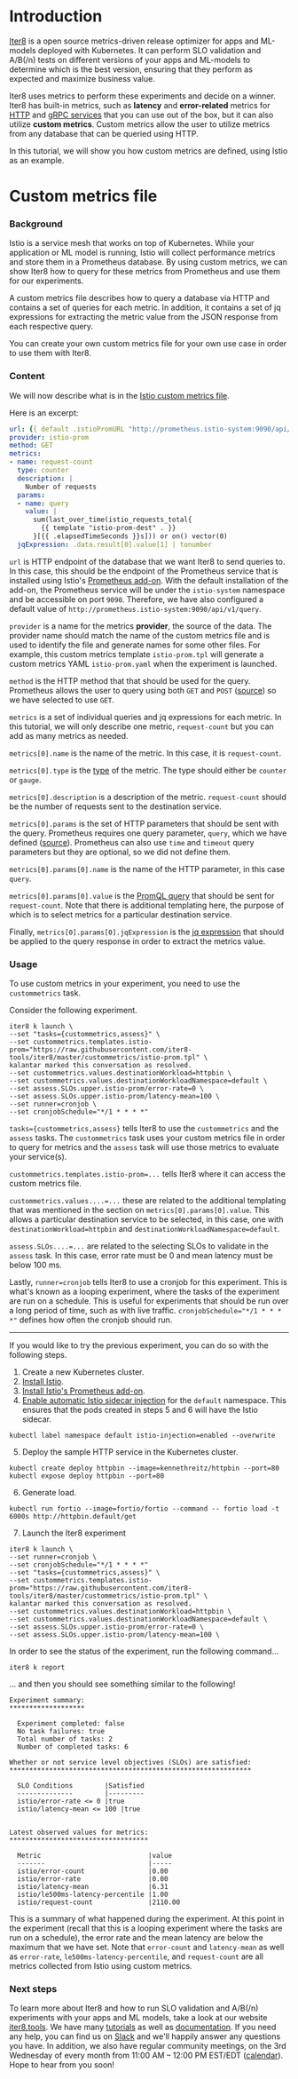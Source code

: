 # Introduction

[Iter8](https://iter8.tools/0.10/) is a open source metrics-driven release optimizer for apps and ML-models deployed with Kubernetes. It can perform SLO validation and A/B(/n) tests on different versions of your apps and ML-models to determine which is the best version, ensuring that they perform as expected and maximize business value.

Iter8 uses metrics to perform these experiments and decide on a winner. Iter8 has built-in metrics, such as **latency** and **error-related** metrics for [HTTP](https://iter8.tools/0.10/tutorials/load-test-http/basicusage/#specify-metrics-and-slos) and [gRPC services](https://iter8.tools/0.10/tutorials/load-test-grpc/basicusage/#specify-metrics-and-slos) that you can use out of the box, but it can also utilize **custom metrics**. Custom metrics allow the user to utilize metrics from any database that can be queried using HTTP.

In this tutorial, we will show you how custom metrics are defined, using Istio as an example.

# Custom metrics file

### Background

Istio is a service mesh that works on top of Kubernetes. While your application or ML model is running, Istio will collect performance metrics and store them in a Prometheus database. By using custom metrics, we can show Iter8 how to query for these metrics from Prometheus and use them for our experiments.

A custom metrics file describes how to query a database via HTTP and contains a set of queries for each metric. In addition, it contains a set of jq expressions for extracting the metric value from the JSON response from each respective query.

You can create your own custom metrics file for your own use case in order to use them with Iter8.

### Content

We will now describe what is in the [Istio custom metrics file](https://github.com/iter8-tools/iter8/blob/master/custommetrics/istio-prom.tpl).

Here is an excerpt:

```yaml
url: {{ default .istioPromURL "http://prometheus.istio-system:9090/api/v1/query" }}
provider: istio-prom
method: GET
metrics:
- name: request-count
  type: counter
  description: |
    Number of requests
  params:
  - name: query
    value: |
      sum(last_over_time(istio_requests_total{
        {{ template "istio-prom-dest" . }}
      }[{{ .elapsedTimeSeconds }}s])) or on() vector(0)
  jqExpression: .data.result[0].value[1] | tonumber
```

`url` is HTTP endpoint of the database that we want Iter8 to send queries to. In this case, this should be the endpoint of the Prometheus service that is installed using Istio's [Prometheus add-on](https://istio.io/latest/docs/ops/integrations/prometheus/). With the default installation of the add-on, the Prometheus service will be under the `istio-system` namespace and be accessible on port `9090`. Therefore, we have also configured a default value of `http://prometheus.istio-system:9090/api/v1/query`.

`provider` is a name for the metrics **provider**, the source of the data. The provider name should match the name of the custom metrics file and is used to identify the file and generate names for some other files. For example, this custom metrics template `istio-prom.tpl` will generate a custom metrics YAML `istio-prom.yaml` when the experiment is launched.

`method` is the HTTP method that that should be used for the query. Prometheus allows the user to query using both `GET` and `POST` ([source](https://prometheus.io/docs/prometheus/latest/querying/api/)) so we have selected to use `GET`.

`metrics` is a set of individual queries and jq expressions for each metric. In this tutorial, we will only describe one metric, `request-count` but you can add as many metrics as needed.

`metrics[0].name` is the name of the metric. In this case, it is `request-count`.

`metrics[0].type` is the [type](https://prometheus.io/docs/concepts/metric_types/) of the metric. The type should either be `counter` or `gauge`.

`metrics[0].description` is a description of the metric. `request-count` should be the number of requests sent to the destination service.

`metrics[0].params` is the set of HTTP parameters that should be sent with the query. Prometheus requires one query parameter, `query`, which we have defined ([source](https://prometheus.io/docs/prometheus/latest/querying/api/#expression-queries)). Prometheus can also use `time` and `timeout` query parameters but they are optional, so we did not define them.

`metrics[0].params[0].name` is the name of the HTTP parameter, in this case `query`.

`metrics[0].params[0].value` is the [PromQL query](https://prometheus.io/docs/prometheus/latest/querying/basics/) that should be sent for `request-count`. Note that there is additional templating here, the purpose of which is to select metrics for a particular destination service.

Finally, `metrics[0].params[0].jqExpression` is the [jq expression](https://stedolan.github.io/jq/manual/) that should be applied to the query response in order to extract the metrics value.

### Usage

To use custom metrics in your experiment, you need to use the `custommetrics` task.

Consider the following experiment.

```shell
iter8 k launch \
--set "tasks={custommetrics,assess}" \
--set custommetrics.templates.istio-prom="https://raw.githubusercontent.com/iter8-tools/iter8/master/custommetrics/istio-prom.tpl" \
kalantar marked this conversation as resolved.
--set custommetrics.values.destinationWorkload=httpbin \
--set custommetrics.values.destinationWorkloadNamespace=default \
--set assess.SLOs.upper.istio-prom/error-rate=0 \
--set assess.SLOs.upper.istio-prom/latency-mean=100 \
--set runner=cronjob \
--set cronjobSchedule="*/1 * * * *"
```

`tasks={custommetrics,assess}` tells Iter8 to use the `custommetrics` and the `assess` tasks. The `custommetrics` task uses your custom metrics file in order to query for metrics and the `assess` task will use those metrics to evaluate your service(s).

`custommetrics.templates.istio-prom=...` tells Iter8 where it can access the custom metrics file.

`custommetrics.values....=...` these are related to the additional templating that was mentioned in the section on `metrics[0].params[0].value`. This allows a particular destination service to be selected, in this case, one with `destinationWorkload=httpbin` and `destinationWorkloadNamespace=default`.

`assess.SLOs....=...` are related to the selecting SLOs to validate in the `assess` task. In this case, error rate must be 0 and mean latency must be below 100 ms.

Lastly, `runner=cronjob` tells Iter8 to use a cronjob for this experiment. This is what's known as a looping experiment, where the tasks of the experiment are run on a schedule. This is useful for experiments that should be run over a long period of time, such as with live traffic. `cronjobSchedule="*/1 * * * *"` defines how often the cronjob should run.

*** 

If you would like to try the previous experiment, you can do so with the following steps.

  1. Create a new Kubernetes cluster.
  2. [Install Istio](https://istio.io/latest/docs/setup/install/).
  3. [Install Istio's Prometheus add-on](https://istio.io/latest/docs/ops/integrations/prometheus/).
  4. [Enable automatic Istio sidecar injection](https://istio.io/latest/docs/setup/additional-setup/sidecar-injection/) for the `default` namespace. This ensures that the pods created in steps 5 and 6 will have the Istio sidecar.
  ```shell
  kubectl label namespace default istio-injection=enabled --overwrite
  ```
  5. Deploy the sample HTTP service in the Kubernetes cluster.
  ```shell
  kubectl create deploy httpbin --image=kennethreitz/httpbin --port=80
  kubectl expose deploy httpbin --port=80
  ```
  6. Generate load.
  ```shell
  kubectl run fortio --image=fortio/fortio --command -- fortio load -t 6000s http://httpbin.default/get
  ```
  7. Launch the Iter8 experiment
  ```shell
  iter8 k launch \
  --set runner=cronjob \
  --set cronjobSchedule="*/1 * * * *"
  --set "tasks={custommetrics,assess}" \
  --set custommetrics.templates.istio-prom="https://raw.githubusercontent.com/iter8-tools/iter8/master/custommetrics/istio-prom.tpl" \
  kalantar marked this conversation as resolved.
  --set custommetrics.values.destinationWorkload=httpbin \
  --set custommetrics.values.destinationWorkloadNamespace=default \
  --set assess.SLOs.upper.istio-prom/error-rate=0 \
  --set assess.SLOs.upper.istio-prom/latency-mean=100 \
  ```

In order to see the status of the experiment, run the following command...
```shell
iter8 k report
```

... and then you should see something similar to the following!
```
Experiment summary:
*******************

  Experiment completed: false
  No task failures: true
  Total number of tasks: 2
  Number of completed tasks: 6

Whether or not service level objectives (SLOs) are satisfied:
*************************************************************

  SLO Conditions        |Satisfied
  --------------        |---------
  istio/error-rate <= 0 |true
  istio/latency-mean <= 100 |true


Latest observed values for metrics:
***********************************

  Metric                           |value
  -------                          |-----
  istio/error-count                |0.00
  istio/error-rate                 |0.00
  istio/latency-mean               |6.31
  istio/le500ms-latency-percentile |1.00
  istio/request-count              |2110.00
```

This is a summary of what happened during the experiment. At this point in the experiment (recall that this is a looping experiment where the tasks are run on a schedule), the error rate and the mean latency are below the maximum that we have set. Note that `error-count` and `latency-mean` as well as `error-rate`, `le500ms-latency-percentile`, and `request-count` are all metrics collected from Istio using custom metrics.

### Next steps

To learn more about Iter8 and how to run SLO validation and A/B(/n) experiments with your apps and ML models, take a look at our website [iter8.tools](https://iter8.tools). We have many [tutorials](https://iter8.tools/0.10/tutorials/load-test-http/basicusage/) as well as [documentation](https://iter8.tools/0.10/user-guide/topics/values/). If you need any help, you can find us on [Slack](https://join.slack.com/t/iter8-tools/shared_invite/zt-awl2se8i-L0pZCpuHntpPejxzLicbmw) and we'll happily answer any questions you have. In addition, we also have regular community meetings, on the 3rd Wednesday of every month from 11:00 AM – 12:00 PM EST/EDT ([calendar](https://calendar.google.com/calendar/embed?src=6ck3asgicl9jfgjhkqq1bogen4%40group.calendar.google.com&ctz=America%2FNew_York)). Hope to hear from you soon!